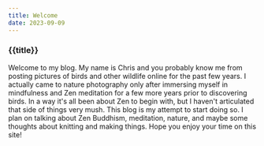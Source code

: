 ```yaml
---
title: Welcome
date: 2023-09-09
---
```

<h3>{{title}}</h3>

Welcome to my blog. My name is Chris and you probably know me from posting pictures of birds and other wildlife online for the past few years.
I actually came to nature photography only after immersing myself in mindfulness and Zen meditation for a few more years prior to discovering birds.
In a way it's all been about Zen to begin with, but I haven't articulated that side of things very mush. This blog is my attempt to start doing so. I plan 
on talking about Zen Buddhism, meditation, nature, and maybe some thoughts about knitting and making things. Hope you enjoy your time on this site!